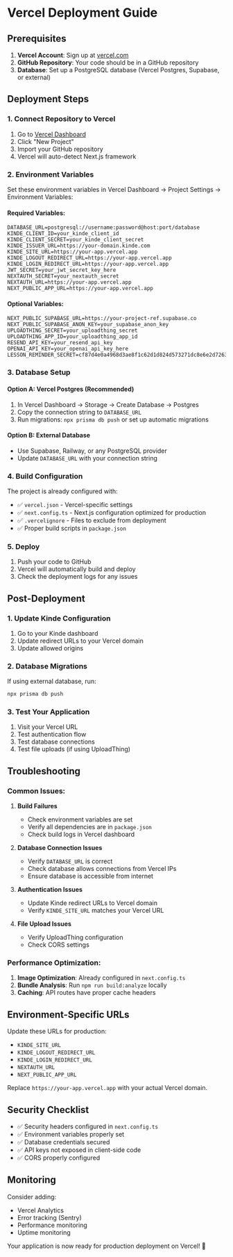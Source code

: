 # Vercel Deployment Guide

## Prerequisites

1. **Vercel Account**: Sign up at [vercel.com](https://vercel.com)
2. **GitHub Repository**: Your code should be in a GitHub repository
3. **Database**: Set up a PostgreSQL database (Vercel Postgres, Supabase, or external)

## Deployment Steps

### 1. Connect Repository to Vercel

1. Go to [Vercel Dashboard](https://vercel.com/dashboard)
2. Click "New Project"
3. Import your GitHub repository
4. Vercel will auto-detect Next.js framework

### 2. Environment Variables

Set these environment variables in Vercel Dashboard → Project Settings → Environment Variables:

#### Required Variables:

```
DATABASE_URL=postgresql://username:password@host:port/database
KINDE_CLIENT_ID=your_kinde_client_id
KINDE_CLIENT_SECRET=your_kinde_client_secret
KINDE_ISSUER_URL=https://your-domain.kinde.com
KINDE_SITE_URL=https://your-app.vercel.app
KINDE_LOGOUT_REDIRECT_URL=https://your-app.vercel.app
KINDE_LOGIN_REDIRECT_URL=https://your-app.vercel.app
JWT_SECRET=your_jwt_secret_key_here
NEXTAUTH_SECRET=your_nextauth_secret
NEXTAUTH_URL=https://your-app.vercel.app
NEXT_PUBLIC_APP_URL=https://your-app.vercel.app
```

#### Optional Variables:

```
NEXT_PUBLIC_SUPABASE_URL=https://your-project-ref.supabase.co
NEXT_PUBLIC_SUPABASE_ANON_KEY=your_supabase_anon_key
UPLOADTHING_SECRET=your_uploadthing_secret
UPLOADTHING_APP_ID=your_uploadthing_app_id
RESEND_API_KEY=your_resend_api_key
OPENAI_API_KEY=your_openai_api_key_here
LESSON_REMINDER_SECRET=cf87d4e0a4968d3ae8f1c62d1d824d573271dc8e6e2d7263c6d051ee6af485fd
```

### 3. Database Setup

#### Option A: Vercel Postgres (Recommended)

1. In Vercel Dashboard → Storage → Create Database → Postgres
2. Copy the connection string to `DATABASE_URL`
3. Run migrations: `npx prisma db push` or set up automatic migrations

#### Option B: External Database

- Use Supabase, Railway, or any PostgreSQL provider
- Update `DATABASE_URL` with your connection string

### 4. Build Configuration

The project is already configured with:

- ✅ `vercel.json` - Vercel-specific settings
- ✅ `next.config.ts` - Next.js configuration optimized for production
- ✅ `.vercelignore` - Files to exclude from deployment
- ✅ Proper build scripts in `package.json`

### 5. Deploy

1. Push your code to GitHub
2. Vercel will automatically build and deploy
3. Check the deployment logs for any issues

## Post-Deployment

### 1. Update Kinde Configuration

1. Go to your Kinde dashboard
2. Update redirect URLs to your Vercel domain
3. Update allowed origins

### 2. Database Migrations

If using external database, run:

```bash
npx prisma db push
```

### 3. Test Your Application

1. Visit your Vercel URL
2. Test authentication flow
3. Test database connections
4. Test file uploads (if using UploadThing)

## Troubleshooting

### Common Issues:

1. **Build Failures**

   - Check environment variables are set
   - Verify all dependencies are in `package.json`
   - Check build logs in Vercel dashboard

2. **Database Connection Issues**

   - Verify `DATABASE_URL` is correct
   - Check database allows connections from Vercel IPs
   - Ensure database is accessible from internet

3. **Authentication Issues**

   - Update Kinde redirect URLs to Vercel domain
   - Verify `KINDE_SITE_URL` matches your Vercel URL

4. **File Upload Issues**
   - Verify UploadThing configuration
   - Check CORS settings

### Performance Optimization:

1. **Image Optimization**: Already configured in `next.config.ts`
2. **Bundle Analysis**: Run `npm run build:analyze` locally
3. **Caching**: API routes have proper cache headers

## Environment-Specific URLs

Update these URLs for production:

- `KINDE_SITE_URL`
- `KINDE_LOGOUT_REDIRECT_URL`
- `KINDE_LOGIN_REDIRECT_URL`
- `NEXTAUTH_URL`
- `NEXT_PUBLIC_APP_URL`

Replace `https://your-app.vercel.app` with your actual Vercel domain.

## Security Checklist

- ✅ Security headers configured in `next.config.ts`
- ✅ Environment variables properly set
- ✅ Database credentials secured
- ✅ API keys not exposed in client-side code
- ✅ CORS properly configured

## Monitoring

Consider adding:

- Vercel Analytics
- Error tracking (Sentry)
- Performance monitoring
- Uptime monitoring

Your application is now ready for production deployment on Vercel! 🚀
